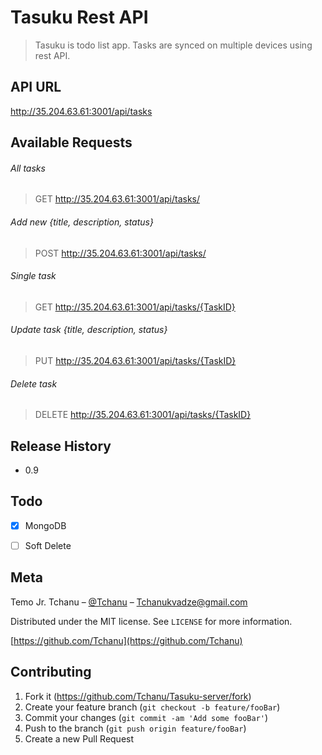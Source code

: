 # Tasuku Rest API
> Tasuku is todo list app. Tasks are synced on multiple devices using rest API.

## API URL
http://35.204.63.61:3001/api/tasks

## Available Requests
###### All tasks
> GET http://35.204.63.61:3001/api/tasks/ 

###### Add new {title, description, status}
> POST http://35.204.63.61:3001/api/tasks/

###### Single task
> GET http://35.204.63.61:3001/api/tasks/{TaskID}

###### Update task {title, description, status}
> PUT http://35.204.63.61:3001/api/tasks/{TaskID}

###### Delete task
> DELETE http://35.204.63.61:3001/api/tasks/{TaskID}

## Release History

* 0.9
        
## Todo
- [x] MongoDB
- [ ] Soft Delete


## Meta

Temo Jr. Tchanu – [@Tchanu](https://linkedin.com/in/tchanu/) – Tchanukvadze@gmail.com

Distributed under the MIT license. See ``LICENSE`` for more information.

[https://github.com/Tchanu](https://github.com/Tchanu)

## Contributing

1. Fork it (<https://github.com/Tchanu/Tasuku-server/fork>)
2. Create your feature branch (`git checkout -b feature/fooBar`)
3. Commit your changes (`git commit -am 'Add some fooBar'`)
4. Push to the branch (`git push origin feature/fooBar`)
5. Create a new Pull Request

<!-- Markdown link & img dfn's -->
[npm-image]: https://img.shields.io/npm/v/datadog-metrics.svg?style=flat-square
[npm-url]: https://npmjs.org/package/datadog-metrics
[npm-downloads]: https://img.shields.io/npm/dm/datadog-metrics.svg?style=flat-square
[travis-image]: https://img.shields.io/travis/dbader/node-datadog-metrics/master.svg?style=flat-square
[travis-url]: https://travis-ci.org/dbader/node-datadog-metrics
[wiki]: https://github.com/yourname/yourproject/wiki
